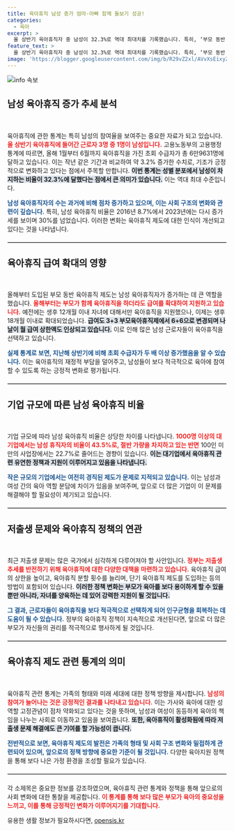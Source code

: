 ```yaml
---
title: 육아휴직 남성 증가 엄마·아빠 함께 돌보기 성공!
categories:
  - 육아
excerpt: >
  올 상반기 육아휴직자 중 남성이 32.3%로 역대 최대치를 기록했습니다. 특히, ‘부모 동반 육아휴직제’의 급여 확대가 남성 육아휴직 증가에 큰 영향을 미쳤습니다. 저출생 문제 해결을 위한 정부의 대책도 주목받고 있습니다.
feature_text: >
  올 상반기 육아휴직자 중 남성이 32.3%로 역대 최대치를 기록했습니다. 특히, ‘부모 동반 육아휴직제’의 급여 확대가 남성 육아휴직 증가에 큰 영향을 미쳤습니다. 저출생 문제 해결을 위한 정부의 대책도 주목받고 있습니다.
image: 'https://blogger.googleusercontent.com/img/b/R29vZ2xl/AVvXsEixyZcFfHzMRdzZMjFBmAUKJYCLCGyLL1o632UiGVXcaFdKo_bkvkuCioo0uUKlGfBVcT3P84aROyZIXSBEx3Aw5nCQ3pTgDom1WDC4m8eifvWiAmWEEVb4x6G_l8C0QH225ldMjyaFvpxGEBGNO37VmDTDMHGhJPq73UglMfDca1-0aw/s1600/blogspot.png'
---
```


<p><img src="https://blogger.googleusercontent.com/img/b/R29vZ2xl/AVvXsEixyZcFfHzMRdzZMjFBmAUKJYCLCGyLL1o632UiGVXcaFdKo_bkvkuCioo0uUKlGfBVcT3P84aROyZIXSBEx3Aw5nCQ3pTgDom1WDC4m8eifvWiAmWEEVb4x6G_l8C0QH225ldMjyaFvpxGEBGNO37VmDTDMHGhJPq73UglMfDca1-0aw/s1600/blogspot.png" alt="info 속보" /></p>

<h2 data-ke-size="size26">남성 육아휴직 증가 추세 분석</h2>

<p data-ke-size="size16">&nbsp;</p>

<p>육아휴직에 관한 통계는 특히 남성의 참여율을 보여주는 중요한 자료가 되고 있습니다. <b><span style="color: #ee2323;">올 상반기 육아휴직에 들어간 근로자 3명 중 1명이 남성입니다.</span></b> 고용노동부의 고용행정 통계에 따르면, 올해 1월부터 6월까지 육아휴직을 가진 초회 수급자가 총 6만9631명에 달하고 있습니다. 이는 작년 같은 기간과 비교하여 약 3.2% 증가한 수치로, 기조가 긍정적으로 변화하고 있다는 점에서 주목할 만합니다. <b><span style="background-color: #21538527;">이번 통계는 성별 분포에서 남성이 차지하는 비율이 32.3%에 달했다는 점에서 큰 의미가 있습니다.</span></b> 이는 역대 최대 수준입니다.</p>

<p><b><span style="color: #1a5490;">남성 육아휴직자의 수는 과거에 비해 점차 증가하고 있으며, 이는 사회 구조의 변화와 관련이 깊습니다.</span></b> 특히, 남성 육아휴직 비율은 2016년 8.7%에서 2023년에는 다시 증가세를 보이며 30%를 넘었습니다. 이러한 변화는 육아휴직 제도에 대한 인식이 개선되고 있다는 것을 나타냅니다.</p>

<hr style="border:1px solid #ccc; margin-top:20px; margin-bottom:20px;">

<h2 data-ke-size="size26">육아휴직 급여 확대의 영향</h2>

<p data-ke-size="size16">&nbsp;</p>

<p>올해부터 도입된 부모 동반 육아휴직 제도는 남성 육아휴직자가 증가하는 데 큰 역할을 했습니다. <b><span style="color: #ee2323;">올해부터는 부모가 함께 육아휴직을 하더라도 급여를 확대하여 지원하고 있습니다.</span></b> 예전에는 생후 12개월 이내 자녀에 대해서만 육아휴직을 지원했으나, 이제는 생후 18개월 이내로 확대되었습니다. <b><span style="background-color: #21538527;">급여도 3+3 부모육아휴직제에서 6+6으로 변경되며 나날이 월 급여 상한액도 인상되고 있습니다.</span></b> 이로 인해 많은 남성 근로자들이 육아휴직을 선택하고 있습니다.</p>

<p><b><span style="color: #1a5490;">실제 통계로 보면, 지난해 상반기에 비해 초회 수급자가 두 배 이상 증가했음을 알 수 있습니다.</span></b> 이는 육아휴직의 재정적 부담을 덜어주고, 남성들이 보다 적극적으로 육아에 참여할 수 있도록 하는 긍정적 변화로 평가됩니다. </p>

<hr style="border:1px solid #ccc; margin-top:20px; margin-bottom:20px;">

<h2 data-ke-size="size26">기업 규모에 따른 남성 육아휴직 비율</h2>

<p data-ke-size="size16">&nbsp;</p>

<p>기업 규모에 따라 남성 육아휴직 비율은 상당한 차이를 나타냅니다. <b><span style="color: #ee2323;">1000명 이상의 대기업에서는 남성 휴직자의 비율이 43.5%로, 절반 가량을 차지하고 있는 반면</span></b> 100인 미만의 사업장에서는 22.7%로 줄어드는 경향이 있습니다. <b><span style="background-color: #21538527;">이는 대기업에서 육아휴직 관련 유연한 정책과 지원이 이루어지고 있음을 나타냅니다.</span></b> </p>

<p><b><span style="color: #1a5490;">작은 규모의 기업에서는 여전히 경직된 제도가 문제로 지적되고 있습니다.</span></b> 이는 남성과 여성 간의 육아 역할 분담에 차이가 있음을 보여주며, 앞으로 더 많은 기업이 이 문제를 해결해야 할 필요성이 제기되고 있습니다.</p>

<hr style="border:1px solid #ccc; margin-top:20px; margin-bottom:20px;">

<h2 data-ke-size="size26">저출생 문제와 육아휴직 정책의 연관</h2>

<p data-ke-size="size16">&nbsp;</p>

<p>최근 저출생 문제는 많은 국가에서 심각하게 다루어져야 할 사안입니다. <b><span style="color: #ee2323;">정부는 저출생 추세를 반전하기 위해 육아휴직에 대한 다양한 대책을 마련하고 있습니다.</span></b> 육아휴직 급여의 상한을 높이고, 육아휴직 분할 횟수를 늘리며, 단기 육아휴직 제도를 도입하는 등의 방법이 포함되어 있습니다. <b><span style="background-color: #21538527;">이러한 정책 변화는 부모가 육아를 보다 용이하게 할 수 있을 뿐만 아니라, 자녀를 양육하는 데 있어 강력한 지원이 될 것입니다.</span></b></p>

<p><b><span style="color: #1a5490;">그 결과, 근로자들이 육아휴직을 보다 적극적으로 선택하게 되어 인구균형을 회복하는 데 도움이 될 수 있습니다.</span></b> 정부의 육아휴직 정책이 지속적으로 개선된다면, 앞으로 더 많은 부모가 자신들의 권리를 적극적으로 행사하게 될 것입니다.</p>

<hr style="border:1px solid #ccc; margin-top:20px; margin-bottom:20px;">

<h2 data-ke-size="size26">육아휴직 제도 관련 통계의 의미</h2>

<p data-ke-size="size16">&nbsp;</p>

<p>육아휴직 관련 통계는 가족의 형태와 미래 세대에 대한 정책 방향을 제시합니다. <b><span style="color: #ee2323;">남성의 참여가 늘어나는 것은 긍정적인 결과를 나타내고 있습니다.</span></b> 이는 가사와 육아에 대한 성 역할 고정관념이 점차 약화되고 있다는 것을 뜻하며, 남성과 여성이 동등하게 육아의 책임을 나누는 사회로 이동하고 있음을 보여줍니다. <b><span style="background-color: #21538527;">또한, 육아휴직이 활성화됨에 따라 저출생 문제 해결에도 큰 기여를 할 가능성이 큽니다.</span></b></p>

<p><b><span style="color: #1a5490;">전반적으로 보면, 육아휴직 제도의 발전은 가족의 형태 및 사회 구조 변화와 밀접하게 관련되어 있으며, 앞으로의 정책 방향에 중요한 기준이 될 것입니다.</span></b> 다양한 육아지원 정책을 통해 보다 나은 가정 환경을 조성할 필요가 있습니다. </p>

<hr style="border:1px solid #ccc; margin-top:20px; margin-bottom:20px;"> 

<p>각 소제목은 중요한 정보를 강조하였으며, 육아휴직 관련 통계와 정책을 통해 앞으로의 사회 변화에 대한 통찰을 제공합니다. <b><span style="color: #ee2323;">이 통계를 통해 보다 많은 부모가 육아의 중요성을 느끼고, 이를 통해 긍정적인 변화가 이루어지기를 기대합니다.</span></b></p>
유용한 생활 정보가 필요하시다면, <a href="https://opensis.kr" rel="dofollow">opensis.kr</a>


